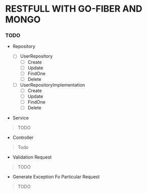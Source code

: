 # RESTFULL WITH GO-FIBER AND MONGO

### TODO

- Repository 
  
  - [ ] UserRepository
      - [ ] Create  
      - [ ] Update 
      - [ ] FindOne
      - [ ] Delete 

  - [ ] UserRepositoryImplementation
      - [ ] Create
      - [ ] Update
      - [ ] FindOne
      - [ ] Delete

- Service
> TODO
    
- Controller
> Todo 
    
- Validation Request
> TODO

- Generate Exception Fo Particular Request
> TODO